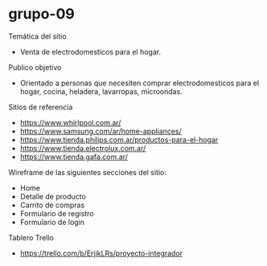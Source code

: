 # grupo-09

Temática del sitio
- Venta de electrodomesticos para el hogar.

Publico objetivo
- Orientado a personas que necesiten comprar electrodomesticos para el hogar, cocina, heladera, lavarropas, microondas.

Sitios de referencia
- https://www.whirlpool.com.ar/
- https://www.samsung.com/ar/home-appliances/
- https://www.tienda.philips.com.ar/productos-para-el-hogar
- https://www.tienda.electrolux.com.ar/
- https://www.tienda.gafa.com.ar/

Wireframe de las siguientes secciones del sitio:
- Home 
- Detalle de producto 
- Carrito de compras 
- Formulario de registro 
- Formulario de login

Tablero Trello
- https://trello.com/b/ErjikLRs/proyecto-integrador